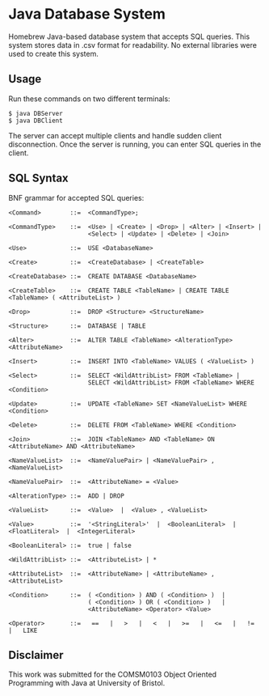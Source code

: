 # Java Database System
Homebrew Java-based database system that accepts SQL queries. This system stores data in .csv format for readability. No external libraries were used to create this system.

## Usage
Run these commands on two different terminals:
```
$ java DBServer
$ java DBClient
```
The server can accept multiple clients and handle sudden client disconnection. Once the server is running, you can enter SQL queries in the client.

## SQL Syntax
BNF grammar for accepted SQL queries:
```
<Command>        ::=  <CommandType>;

<CommandType>    ::=  <Use> | <Create> | <Drop> | <Alter> | <Insert> |
                      <Select> | <Update> | <Delete> | <Join>

<Use>            ::=  USE <DatabaseName>

<Create>         ::=  <CreateDatabase> | <CreateTable>

<CreateDatabase> ::=  CREATE DATABASE <DatabaseName>

<CreateTable>    ::=  CREATE TABLE <TableName> | CREATE TABLE <TableName> ( <AttributeList> )

<Drop>           ::=  DROP <Structure> <StructureName>

<Structure>      ::=  DATABASE | TABLE

<Alter>          ::=  ALTER TABLE <TableName> <AlterationType> <AttributeName>

<Insert>         ::=  INSERT INTO <TableName> VALUES ( <ValueList> )

<Select>         ::=  SELECT <WildAttribList> FROM <TableName> |
                      SELECT <WildAttribList> FROM <TableName> WHERE <Condition> 

<Update>         ::=  UPDATE <TableName> SET <NameValueList> WHERE <Condition> 

<Delete>         ::=  DELETE FROM <TableName> WHERE <Condition>

<Join>           ::=  JOIN <TableName> AND <TableName> ON <AttributeName> AND <AttributeName>

<NameValueList>  ::=  <NameValuePair> | <NameValuePair> , <NameValueList>

<NameValuePair>  ::=  <AttributeName> = <Value>

<AlterationType> ::=  ADD | DROP

<ValueList>      ::=  <Value>  |  <Value> , <ValueList>

<Value>          ::=  '<StringLiteral>'  |  <BooleanLiteral>  |  <FloatLiteral>  |  <IntegerLiteral>

<BooleanLiteral> ::=  true | false

<WildAttribList> ::=  <AttributeList> | *

<AttributeList>  ::=  <AttributeName> | <AttributeName> , <AttributeList>

<Condition>      ::=  ( <Condition> ) AND ( <Condition> )  |
                      ( <Condition> ) OR ( <Condition> )   |
                      <AttributeName> <Operator> <Value>

<Operator>       ::=   ==   |   >   |   <   |   >=   |   <=   |   !=   |   LIKE
```

## Disclaimer
This work was submitted for the COMSM0103 Object Oriented Programming with Java at University of Bristol.
